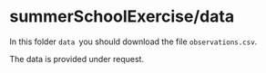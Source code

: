 # summerSchoolExercise/data

In this folder ```data ```you should download the file ```observations.csv```. 

The data is provided under request.
